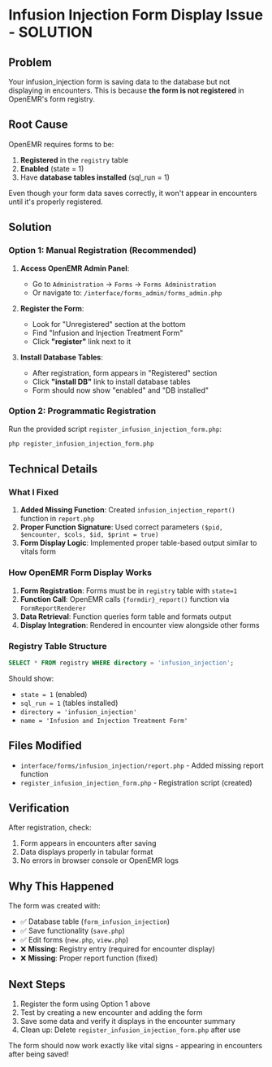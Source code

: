 # Infusion Injection Form Display Issue - SOLUTION

## Problem
Your infusion_injection form is saving data to the database but not displaying in encounters. This is because **the form is not registered** in OpenEMR's form registry.

## Root Cause
OpenEMR requires forms to be:
1. **Registered** in the `registry` table
2. **Enabled** (state = 1)  
3. Have **database tables installed** (sql_run = 1)

Even though your form data saves correctly, it won't appear in encounters until it's properly registered.

## Solution

### Option 1: Manual Registration (Recommended)
1. **Access OpenEMR Admin Panel**:
   - Go to `Administration` → `Forms` → `Forms Administration`
   - Or navigate to: `/interface/forms_admin/forms_admin.php`

2. **Register the Form**:
   - Look for "Unregistered" section at the bottom
   - Find "Infusion and Injection Treatment Form" 
   - Click **"register"** link next to it

3. **Install Database Tables**:
   - After registration, form appears in "Registered" section
   - Click **"install DB"** link to install database tables
   - Form should now show "enabled" and "DB installed"

### Option 2: Programmatic Registration
Run the provided script `register_infusion_injection_form.php`:
```bash
php register_infusion_injection_form.php
```

## Technical Details

### What I Fixed
1. **Added Missing Function**: Created `infusion_injection_report()` function in `report.php`
2. **Proper Function Signature**: Used correct parameters `($pid, $encounter, $cols, $id, $print = true)`
3. **Form Display Logic**: Implemented proper table-based output similar to vitals form

### How OpenEMR Form Display Works
1. **Form Registration**: Forms must be in `registry` table with `state=1`
2. **Function Call**: OpenEMR calls `{formdir}_report()` function via `FormReportRenderer`
3. **Data Retrieval**: Function queries form table and formats output
4. **Display Integration**: Rendered in encounter view alongside other forms

### Registry Table Structure
```sql
SELECT * FROM registry WHERE directory = 'infusion_injection';
```
Should show:
- `state = 1` (enabled)
- `sql_run = 1` (tables installed)  
- `directory = 'infusion_injection'`
- `name = 'Infusion and Injection Treatment Form'`

## Files Modified
- `interface/forms/infusion_injection/report.php` - Added missing report function
- `register_infusion_injection_form.php` - Registration script (created)

## Verification
After registration, check:
1. Form appears in encounters after saving
2. Data displays properly in tabular format
3. No errors in browser console or OpenEMR logs

## Why This Happened
The form was created with:
- ✅ Database table (`form_infusion_injection`)
- ✅ Save functionality (`save.php`)
- ✅ Edit forms (`new.php`, `view.php`)
- ❌ **Missing**: Registry entry (required for encounter display)
- ❌ **Missing**: Proper report function (fixed)

## Next Steps
1. Register the form using Option 1 above
2. Test by creating a new encounter and adding the form
3. Save some data and verify it displays in the encounter summary
4. Clean up: Delete `register_infusion_injection_form.php` after use

The form should now work exactly like vital signs - appearing in encounters after being saved!